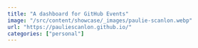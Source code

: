```yaml
---
title: "A dashboard for GitHub Events"
image: "/src/content/showcase/_images/paulie-scanlon.webp"
url: "https://pauliescanlon.github.io/"
categories: ["personal"]
---
```

